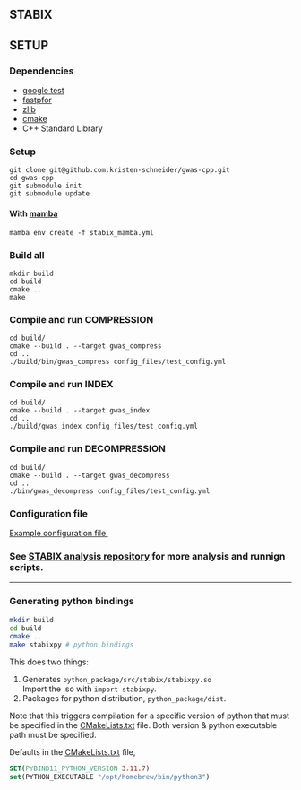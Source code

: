 ## STABIX

## SETUP

### Dependencies
- [google test](https://github.com/google/googletest)
- [fastpfor](https://github.com/lemire/FastPFor/blob/master/README.md)
- [zlib](https://www.zlib.net)
- [cmake](https://cmake.org)
- C++ Standard Library

### Setup
```
git clone git@github.com:kristen-schneider/gwas-cpp.git
cd gwas-cpp
git submodule init
git submodule update
```

#### With [mamba](https://mamba.readthedocs.io/en/latest/installation/mamba-installation.html)
```
mamba env create -f stabix_mamba.yml
```

### Build all
```
mkdir build
cd build
cmake ..
make
```

### Compile and run COMPRESSION
```angular2html
cd build/
cmake --build . --target gwas_compress
cd ..
./build/bin/gwas_compress config_files/test_config.yml
```

### Compile and run INDEX
```angular2html
cd build/
cmake --build . --target gwas_index
cd ..
./build/gwas_index config_files/test_config.yml
```

### Compile and run DECOMPRESSION
```angular2html
cd build/
cmake --build . --target gwas_decompress
cd ..
./bin/gwas_decompress config_files/test_config.yml
```

### Configuration file
[Example configuration file.](https://github.com/kristen-schneider/gwas-cpp/blob/config_files/test_config.yml)<br>

### See [STABIX analysis repository](https://github.com/kristen-schneider/stabix-analysis) for more analysis and runnign scripts.

---

### Generating python bindings

```bash
mkdir build
cd build
cmake ..
make stabixpy # python bindings
```

This does two things:
1. Generates `python_package/src/stabix/stabixpy.so`  
Import the .so with `import stabixpy`.
2. Packages for python distribution, `python_package/dist`.

Note that this triggers compilation for a specific version 
of python that must be specified in the [CMakeLists.txt]() file.
Both version & python executable path must be specified.

Defaults in the [CMakeLists.txt]() file,

```cmake
SET(PYBIND11_PYTHON_VERSION 3.11.7)
set(PYTHON_EXECUTABLE "/opt/homebrew/bin/python3")
```
